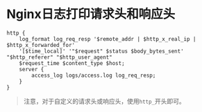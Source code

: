 # Nginx日志打印请求头和响应头

```nginx
http {
    log_format log_req_resp '$remote_addr | $http_x_real_ip | $http_x_forwarded_for'
    '[$time_local]' '"$request" $status $body_bytes_sent' "$http_referer" "$http_user_agent"
    $request_time $content_type $host;
    server {
        access_log logs/access.log log_req_resp;
    }
}
```

> 注意，对于自定义的请求头或响应头，使用`http_`开头即可。
>
>
